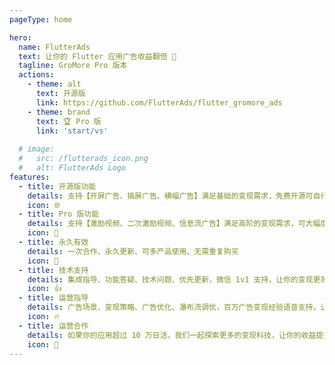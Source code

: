 ```yaml
---
pageType: home

hero:
  name: FlutterAds
  text: 让你的 Flutter 应用广告收益翻倍 🚀
  tagline: GroMore Pro 版本
  actions:
    - theme: alt
      text: 开源版
      link: https://github.com/FlutterAds/flutter_gromore_ads
    - theme: brand
      text: 🏆 Pro 版
      link: 'start/vs'
    
  # image:
  #   src: /flutterads_icon.png
  #   alt: FlutterAds Logo
features:
  - title: 开源版功能
    details: 支持【开屏广告、插屏广告、横幅广告】满足基础的变现需求，免费开源可自行扩展优化
    icon: 🌐
  - title: Pro 版功能
    details: 支持【激励视频、二次激励视频、信息流广告】满足高阶的变现需求，可大幅度提升收益
    icon: 🚀
  - title: 永久有效
    details: 一次合作、永久更新、可多产品使用、无需重复购买
    icon: 🎁
  - title: 技术支持
    details: 集成指导、功能答疑、技术问题、优先更新，微信 1v1 支持，让你的变现更简单
    icon: 👍
  - title: 运营指导
    details: 广告场景、变现策略、广告优化、瀑布流调优，百万广告变现经验语音支持，让你的变现更高效
    icon: 🔥
  - title: 运营合作
    details: 如果你的应用超过 10 万日活，我们一起探索更多的变现科技，让你的收益提升 10 倍
    icon: 🌈
---
```

